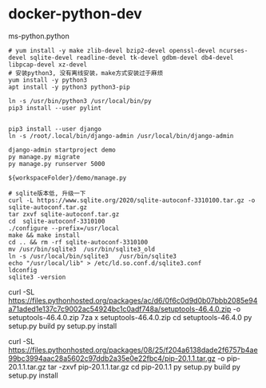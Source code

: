 # docker-python-dev

ms-python.python
```
# yum install -y make zlib-devel bzip2-devel openssl-devel ncurses-devel sqlite-devel readline-devel tk-devel gdbm-devel db4-devel libpcap-devel xz-devel
# 安装python3, 没有离线安装，make方式安装过于麻烦
yum install -y python3
apt install -y python3 python3-pip

ln -s /usr/bin/python3 /usr/local/bin/py
pip3 install --user pylint


pip3 install --user django
ln -s /root/.local/bin/django-admin /usr/local/bin/django-admin

django-admin startproject demo
py manage.py migrate
py manage.py runserver 5000

${workspaceFolder}/demo/manage.py

# sqlite版本低, 升级一下
curl -L https://www.sqlite.org/2020/sqlite-autoconf-3310100.tar.gz -o sqlite-autoconf.tar.gz
tar zxvf sqlite-autoconf.tar.gz
cd  sqlite-autoconf-3310100
./configure --prefix=/usr/local
make && make install
cd .. && rm -rf sqlite-autoconf-3310100
mv /usr/bin/sqlite3  /usr/bin/sqlite3_old
ln -s /usr/local/bin/sqlite3   /usr/bin/sqlite3
echo "/usr/local/lib" > /etc/ld.so.conf.d/sqlite3.conf
ldconfig
sqlite3 -version
```


curl -SL https://files.pythonhosted.org/packages/ac/d6/0f6c0d9d0b07bbb2085e94a71aded1e137c7c9002ac54924bc1c0adf748a/setuptools-46.4.0.zip -o setuptools-46.4.0.zip
7za x setuptools-46.4.0.zip
cd setuptools-46.4.0
py setup.py build
py setup.py install

curl -SL https://files.pythonhosted.org/packages/08/25/f204a6138dade2f6757b4ae99bc3994aac28a5602c97ddb2a35e0e22fbc4/pip-20.1.1.tar.gz -o pip-20.1.1.tar.gz
tar -zxvf pip-20.1.1.tar.gz
cd pip-20.1.1
py setup.py build
py setup.py install